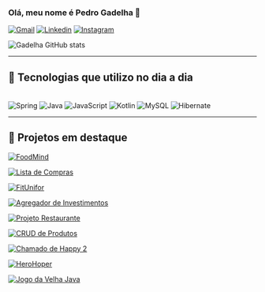 ### Olá, meu nome é Pedro Gadelha 👋

[![Gmail](https://img.shields.io/badge/Gmail-D14836?style=for-the-badge&logo=gmail&logoColor=white)](mailto:pgpgadelha123@gmail.com)
[![Linkedin](https://img.shields.io/badge/LinkedIn-0077B5?style=for-the-badge&logo=linkedin&logoColor=white)](https://www.linkedin.com/in/pedro-gadelha-b1a05934a)
[![Instagram](https://img.shields.io/badge/Instagram-E4405F?style=for-the-badge&logo=instagram&logoColor=white)](https://www.instagram.com/_pgadelha/)

![Gadelha GitHub stats](https://github-readme-stats.vercel.app/api?username=gadelha2005&show_icons=true&theme=radical)

---

## 🚀 Tecnologias que utilizo no dia a dia

<div style="display: inline_block"><br/>
    <img align="center" alt="Spring" src="https://img.shields.io/badge/Spring-6DB33F?style=for-the-badge&logo=spring&logoColor=white"/>
    <img align="center" alt="Java" src="https://img.shields.io/badge/Java-ED8B00?style=for-the-badge&logo=openjdk&logoColor=white"/>
    <img align="center" alt="JavaScript" src="https://img.shields.io/badge/JavaScript-F7DF1E?style=for-the-badge&logo=javascript&logoColor=black"/>
    <img align="center" alt="Kotlin" src="https://img.shields.io/badge/Kotlin-0095D5?&style=for-the-badge&logo=kotlin&logoColor=white"/>
    <img align="center" alt="MySQL" src="https://img.shields.io/badge/MySQL-00000F?style=for-the-badge&logo=mysql&logoColor=white"/>
    <img align="center" alt="Hibernate" src="https://img.shields.io/badge/Hibernate-59666C?style=for-the-badge&logo=Hibernate&logoColor=white"/>
</div>

---

## 📂 Projetos em destaque

[![FoodMind](https://img.shields.io/badge/🍏%20FoodMind-000?style=for-the-badge&logo=github)](https://github.com/gadelha2005/food_mind)

[![Lista de Compras](https://img.shields.io/badge/🛒%20Lista%20de%20Compras-000?style=for-the-badge&logo=github)](https://github.com/gadelha2005/lista_compras)

[![FitUnifor](https://img.shields.io/badge/🏋️%20FitUnifor-000?style=for-the-badge&logo=github)](https://github.com/gadelha2005/FitUnifor)

[![Agregador de Investimentos](https://img.shields.io/badge/📈%20Agregador%20de%20Investimentos-000?style=for-the-badge&logo=github)](https://github.com/gadelha2005/agregador-investimento)

[![Projeto Restaurante](https://img.shields.io/badge/🍽️%20Projeto%20Restaurante-000?style=for-the-badge&logo=github)](https://github.com/gadelha2005/ProjetoRestaurante)

[![CRUD de Produtos](https://img.shields.io/badge/🛒%20CRUD%20de%20Produtos-000?style=for-the-badge&logo=github)](https://github.com/gadelha2005/crud_produtos)

[![Chamado de Happy 2](https://img.shields.io/badge/🎉%20Chamado%20de%20Happy%202-000?style=for-the-badge&logo=github)](https://github.com/gadelha2005/ChamadoDeHappy2)

[![HeroHoper](https://img.shields.io/badge/🦸%20HeroHoper-000?style=for-the-badge&logo=github)](https://github.com/gadelha2005/HeroHoper)

[![Jogo da Velha Java](https://img.shields.io/badge/❌⭕%20Jogo%20da%20Velha%20(Java)-000?style=for-the-badge&logo=github)](https://github.com/gadelha2005/JogoDaVelhajava)
